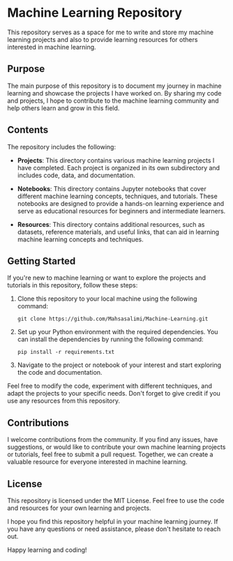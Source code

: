 # Machine Learning Repository

This repository serves as a space for me to write and store my machine learning projects and also to provide learning resources for others interested in machine learning.

## Purpose

The main purpose of this repository is to document my journey in machine learning and showcase the projects I have worked on. By sharing my code and projects, I hope to contribute to the machine learning community and help others learn and grow in this field.

## Contents

The repository includes the following:

- **Projects**: This directory contains various machine learning projects I have completed. Each project is organized in its own subdirectory and includes code, data, and documentation.

- **Notebooks**: This directory contains Jupyter notebooks that cover different machine learning concepts, techniques, and tutorials. These notebooks are designed to provide a hands-on learning experience and serve as educational resources for beginners and intermediate learners.

- **Resources**: This directory contains additional resources, such as datasets, reference materials, and useful links, that can aid in learning machine learning concepts and techniques.

## Getting Started

If you're new to machine learning or want to explore the projects and tutorials in this repository, follow these steps:

1. Clone this repository to your local machine using the following command:

   `
   git clone https://github.com/Mahsasalimi/Machine-Learning.git `
 
2. Set up your Python environment with the required dependencies. You can install the dependencies by running the following command:

   `
   pip install -r requirements.txt `

3. Navigate to the project or notebook of your interest and start exploring the code and documentation.

Feel free to modify the code, experiment with different techniques, and adapt the projects to your specific needs. Don't forget to give credit if you use any resources from this repository.

## Contributions
I welcome contributions from the community. If you find any issues, have suggestions, or would like to contribute your own machine learning projects or tutorials, feel free to submit a pull request. Together, we can create a valuable resource for everyone interested in machine learning.

## License
This repository is licensed under the MIT License. Feel free to use the code and resources for your own learning and projects.

I hope you find this repository helpful in your machine learning journey. If you have any questions or need assistance, please don't hesitate to reach out.

Happy learning and coding!
